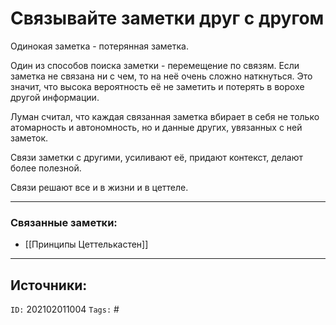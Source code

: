 # Связывайте заметки друг с другом

Одинокая заметка - потерянная заметка. 

Один из способов поиска заметки - перемещение по связям.
Если заметка не связана ни с чем, то на неё очень сложно наткнуться. Это значит, что высока вероятность её не заметить  и потерять в ворохе другой информации. 

Луман считал, что каждая связанная заметка вбирает в себя не только атомарность и автономность, но и данные других, увязанных с ней заметок. 

Связи заметки с другими, усиливают её, придают контекст, делают более полезной.

Связи решают все и в жизни и в цеттеле.


---
### Связанные заметки:
- [[Принципы Цеттелькастен]]

---
**Источники**: 
- 

`ID:` 202102011004
`Tags:` #